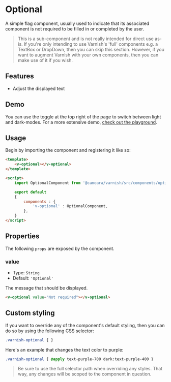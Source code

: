 # Optional

A simple flag component, usually used to indicate that its associated component is not required to be filled in or completed by the user.

> This is a sub-component and is not really intended for direct use as-is. If you're only intending to use Varnish's 'full' components e.g. a TextBox or DropDown, then you can skip this section. However, if you want to augment Varnish with your own components, then you can make use of it if you wish.

## Features

* Adjust the displayed text

## Demo

You can use the toggle at the top right of the page to switch between light and dark-modes. For a more extensive demo, [check out the playground](/playgrounds/optional/index).

<!-- Setup -->
<script setup>
    import OptionalComponent from '../../src/components/optional.vue';
</script>

<!-- Demo -->
<div class="border border-dashed border-gray-300 dark:border-gray-600 flex justify-center rounded-md gap-x-3 p-6 mt-8">
    <ClientOnly>
        <OptionalComponent></OptionalComponent>
    </ClientOnly>
</div>

## Usage

Begin by importing the component and registering it like so:

```html
<template>
    <v-optional></v-optional>
</template>

<script>
    import OptionalComponent from '@caneara/varnish/src/components/optional.vue';

    export default
    {
        components : {
            'v-optional' : OptionalComponent,
        },
    }
</script>
```

## Properties

The following `props` are exposed by the component.

### value

- Type: `String`
- Default: `'Optional'`

The message that should be displayed.

```html
<v-optional value="Not required"></v-optional>
```

## Custom styling

If you want to override any of the component's default styling, then you can do so by using the following CSS selector:

```css
.varnish-optional { }
```

Here's an example that changes the text color to purple:

```css
.varnish-optional { @apply text-purple-700 dark:text-purple-400 }
```

> Be sure to use the full selector path when overriding any styles. That way, any changes will be scoped to the component in question.